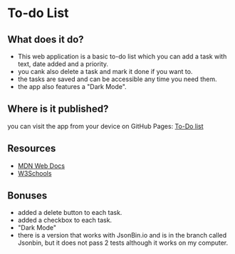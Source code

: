 # To-do List

## What does it do?

- This web application is a basic to-do list which you can add a task with text, date added and a priority.
- you cank also delete a task and mark it done if you want to.
- the tasks are saved and can be accessible any time you need them.
- the app also features a "Dark Mode".

## Where is it published?

you can visit the app from your device on GitHub Pages:
[To-Do list](https://maorshl.github.io/Pre-course-final/src/)

## Resources

- [MDN Web Docs](https://developer.mozilla.org/en-US/docs/Web/JavaScript)
- [W3Schools](https://www.w3schools.com/)

## Bonuses

- added a delete button to each task.
- added a checkbox to each task.
- "Dark Mode" 
- there is a version that works with JsonBin.io and is in the branch called Jsonbin, but it does not pass 2 tests
although it works on my computer.

